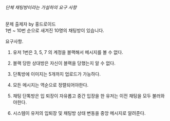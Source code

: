 ###### 단체 채팅방이라는 가설하의 요구 사항 

문제 출제자 by 홍드로이드    
1번 ~ 10번 순으로 새겨진 10명의 채팅방이 있습니다.

요구사항.
1) 유저 1번은 3, 5, 7 의 계정을 블랙해서 메시지를 볼 수 없다.

2) 블랙 당한 상대방은 자신이 블랙을 당했는지 알 수 없다.

3) 단톡방에 이미지는 5개까지 업로드가 가능하다.

4) 모든 메시지는 역순으로 정렬되어야한다.

5) 채팅 단톡방은 입 퇴장이 자유롭고 중간 입장을 한 유저는 이전 채팅을 모두 불러와야한다.

6) 시스템이 유저의 입퇴장 및 채팅방 상태 변동을 중앙 메시지로 알려준다.
